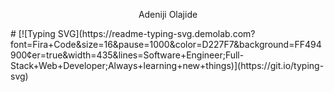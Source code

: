 <p align="center"> Adeniji Olajide </p>
# [![Typing SVG](https://readme-typing-svg.demolab.com?font=Fira+Code&size=16&pause=1000&color=D227F7&background=FF494900&center=true&width=435&lines=Software+Engineer;Full-Stack+Web+Developer;Always+learning+new+things)](https://git.io/typing-svg)
